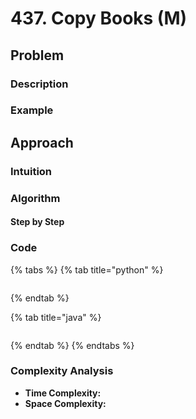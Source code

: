 # 437. Copy Books \(M\)

## Problem

### Description

### Example

## Approach

### Intuition

### Algorithm

#### Step by Step

### Code

{% tabs %}
{% tab title="python" %}
```python

```
{% endtab %}

{% tab title="java" %}
```

```
{% endtab %}
{% endtabs %}

### Complexity Analysis

* **Time Complexity:**
* **Space Complexity:**

